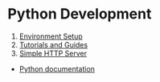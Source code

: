 # Python Development

1.  [Environment Setup](environment-setup.md)
2.  [Tutorials and Guides](tutorials-and-guides.md)
3.  [Simple HTTP Server](simple-http-server.md)

+   [Python documentation](https://docs.python.org/3/)
